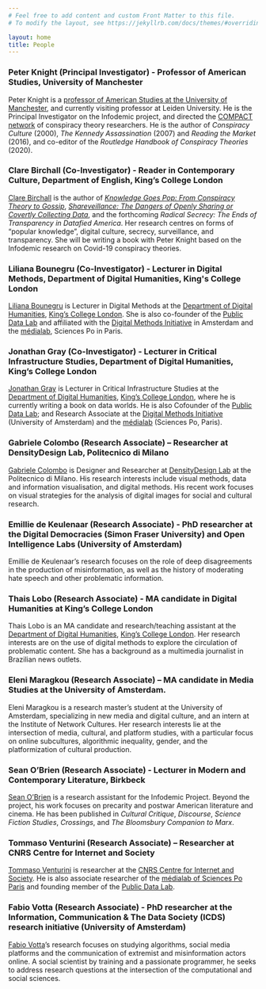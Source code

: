 ```yaml
---
# Feel free to add content and custom Front Matter to this file.
# To modify the layout, see https://jekyllrb.com/docs/themes/#overriding-theme-defaults

layout: home
title: People
---
```


### Peter Knight (Principal Investigator) - Professor of American Studies, University of Manchester

Peter Knight is a [professor of American Studies at the University of Manchester](https://www.research.manchester.ac.uk/portal/peter.knight.html), and currently visiting professor at Leiden University. He is the Principal Investigator on the Infodemic project, and directed the [COMPACT network](https://conspiracytheories.eu) of conspiracy theory researchers. He is the author of *Conspiracy Culture* (2000), *The Kennedy Assassination* (2007) and *Reading the Market* (2016), and co-editor of the *Routledge Handbook of Conspiracy Theories* (2020).

### Clare Birchall (Co-Investigator) - Reader in Contemporary Culture, Department of English, King’s College London

[Clare Birchall](https://www.kcl.ac.uk/people/dr-clare-birchall) is the author of [*Knowledge Goes Pop: From Conspiracy Theory to Gossip*](https://library.oapen.org/handle/20.500.12657/34636), [*Shareveillance: The Dangers of Openly Sharing or Covertly Collecting Data*](https://manifold.umn.edu/projects/shareveillance), and the forthcoming *Radical Secrecy: The Ends of Transparency in Datafied America*. Her research centres on forms of “popular knowledge”, digital culture, secrecy, surveillance, and transparency. She will be writing a book with Peter Knight based on the Infodemic research on Covid-19 conspiracy theories.

### Liliana Bounegru (Co-Investigator) - Lecturer in Digital Methods, Department of Digital Humanities, King's College London

[Liliana Bounegru](https://www.kcl.ac.uk/people/liliana-bounegru) is Lecturer in Digital Methods at the  [Department of Digital Humanities](https://www.kcl.ac.uk/ddh), [King’s College London](https://www.kcl.ac.uk/). She is also co-founder of the  [Public Data Lab](http://publicdatalab.org/) and affiliated with the [Digital Methods Initiative](https://digitalmethods.net/) in Amsterdam and the [médialab](https://medialab.sciencespo.fr/), Sciences Po in Paris.

### Jonathan Gray (Co-Investigator) - Lecturer in Critical Infrastructure Studies, Department of Digital Humanities, King’s College London

[Jonathan Gray](https://www.kcl.ac.uk/people/dr-jonathan-gray) is Lecturer in Critical Infrastructure Studies at the [Department of Digital Humanities](https://www.kcl.ac.uk/ddh), [King’s College London](https://www.kcl.ac.uk/), where he is currently writing a book on data worlds. He is also Cofounder of the [Public Data Lab](http://publicdatalab.org/); and Research Associate at the [Digital Methods Initiative](https://digitalmethods.net/) (University of Amsterdam) and the [médialab](https://medialab.sciencespo.fr/) (Sciences Po, Paris).

### Gabriele Colombo (Research Associate) – Researcher at DensityDesign Lab, Politecnico di Milano

[Gabriele Colombo](https://densitydesign.org/person/gabriele-colombo/) is Designer and Researcher at [DensityDesign Lab](http://densitydesign.org/) at the Politecnico di Milano. His research interests include visual methods, data and information visualisation, and digital methods. His recent work focuses on visual strategies for the analysis of digital images for social and cultural research.

### Emillie de Keulenaar (Research Associate) - PhD researcher at the Digital Democracies (Simon Fraser University) and Open Intelligence Labs (University of Amsterdam)

Emillie de Keulenaar’s research focuses on the role of deep disagreements in the production of misinformation, as well as the history of moderating hate speech and other problematic information.

### Thais Lobo (Research Associate) - MA candidate in Digital Humanities at King’s College London

Thais Lobo is an MA candidate and research/teaching assistant at the [Department of Digital Humanities](https://www.kcl.ac.uk/ddh), [King’s College London](https://www.kcl.ac.uk/). Her research interests are on the use of digital methods to explore the circulation of problematic content. She has a background as a multimedia journalist in Brazilian news outlets.

### Eleni Maragkou (Research Associate) – MA candidate in Media Studies at the University of Amsterdam.

Eleni Maragkou is a research master’s student at the University of Amsterdam, specializing in new media and digital culture, and an intern at the Institute of Network Cultures. Her research interests lie at the intersection of media, cultural, and platform studies, with a particular focus on online subcultures, algorithmic inequality, gender, and the platformization of cultural production.

### Sean O’Brien (Research Associate) - Lecturer in Modern and Contemporary Literature, Birkbeck

[Sean O’Brien](http://www.bbk.ac.uk/english/our-staff/full-time-academic-staff/sean-obrien) is a research assistant for the Infodemic Project. Beyond the project, his work focuses on precarity and postwar American literature and cinema. He has been published in *Cultural Critique*, *Discourse*, *Science Fiction Studies*, *Crossings*, and *The Bloomsbury Companion to Marx*.

### Tommaso Venturini (Research Associate) – Researcher at CNRS Centre for Internet and Society

[Tommaso Venturini](http://www.tommasoventurini.it/) is researcher at the [CNRS Centre for Internet and Society](https://cis.cnrs.fr/). He is also associate researcher of the [médialab of Sciences Po Paris](https://medialab.sciencespo.fr/) and founding member of the [Public Data Lab](https://www.publicdatalab.org/).


### Fabio Votta (Research Associate) - PhD researcher at the Information, Communication & The Data Society (ICDS) research initiative (University of Amsterdam)

[Fabio Votta](http://www.favstats.eu/)’s research focuses on studying algorithms, social media platforms and the communication of extremist and misinformation actors online. A social scientist by training and a passionate programmer, he seeks to address research questions at the intersection of the computational and social sciences.
